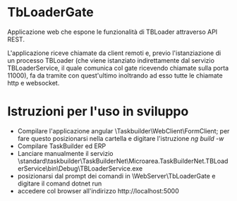 # TbLoaderGate

Applicazione web che espone le funzionalità di TBLoader attraverso API REST.

L'applicazione riceve chiamate da client remoti e, previo l'istanziazione di un processo 
TBLoader (che viene istanziato indirettamente dal servizio TBLoaderService, il quale comunica col gate ricevendo chiamate
sulla porta 11000), fa da tramite con quest'ultimo inoltrando ad esso tutte le chiamate http e websocket.

# Istruzioni per l'uso in sviluppo
* Compilare l'applicazione angular \Taskbuilder\WebClient\FormClient; per fare questo posizionarsi nella cartella e digitare l'istruzione  _ng build -w_
* Compilare TaskBuilder ed ERP
* Lanciare manualmente il servizio \standard\taskbuilder\TaskBuilderNet\Microarea.TaskBuilderNet.TBLoaderService\bin\Debug\TBLoaderService.exe
* posizionarsi dal prompt dei comandi in \WebServer\TbLoaderGate e digitare il comand dotnet run
* accedere col browser all'indirizzo http://localhost:5000